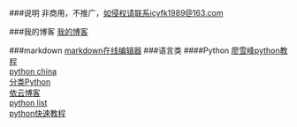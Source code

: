 ###说明
非商用，不推广，如侵权请联系icyfk1989@163.com

###我的博客
[我的博客](http://www.jianshu.com/u/347ae48e48e3)

###markdown
[markdown在线编辑器](https://stackedit.io/)
###语言类
####Python
[廖雪峰python教程](http://www.liaoxuefeng.com/wiki/001374738125095c955c1e6d8bb493182103fac9270762a000)  
[python china](http://python-china.org/)  
[分类Python](https://www.keakon.net/category/Python)  
[依云博客](http://blog.lilydjwg.me/tag/python)  
[python list](http://blog.lilydjwg.me/tag/python)  
[python快速教程](http://www.cnblogs.com/vamei/archive/2012/09/13/2682778.html)  
